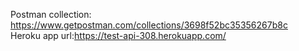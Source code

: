 Postman collection: https://www.getpostman.com/collections/3698f52bc35356267b8c  
Heroku app url:https://test-api-308.herokuapp.com/ 
